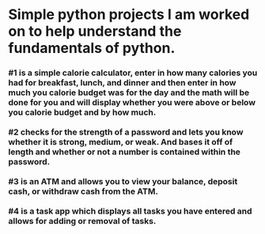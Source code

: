 <h1>Simple python projects I am worked on to help understand the fundamentals of python.</h1>
<h3>
#1 is a simple calorie calculator, enter in how many calories you had for breakfast, lunch, and dinner and then enter in how much you calorie budget was for the day and the math will be done for you and will display whether you were above or below you calorie budget and by how much.<br><br>
#2 checks for the strength of a password and lets you know whether it is strong, medium, or weak. And bases it off of length and whether or not a number is contained within the password.<br><br>
#3 is an ATM and allows you to view your balance, deposit cash, or withdraw cash from the ATM.<br><br>
#4 is a task app which displays all tasks you have entered and allows for adding or removal of tasks.<br><br>
</h3>
